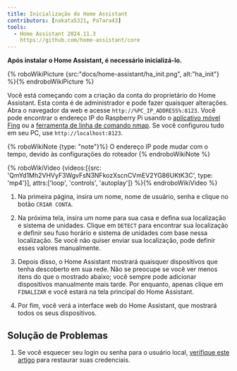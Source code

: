 ```yaml
---
title: Inicialização do Home Assistant
contributors: [nakata5321, PaTara43]
tools:
  - Home Assistant 2024.11.3
    https://github.com/home-assistant/core
---
```


**Após instalar o Home Assistant, é necessário inicializá-lo.**

{% roboWikiPicture {src:"docs/home-assistant/ha_init.png", alt:"ha_init"} %}{% endroboWikiPicture %}

Você está começando com a criação da conta do proprietário do Home Assistant. Esta conta é de administrador e pode fazer quaisquer alterações.
Abra o navegador da web e acesse `http://%PC_IP_ADDRESS%:8123`. Você pode encontrar o endereço IP do Raspberry Pi usando o [aplicativo móvel Fing](https://www.fing.com/products) ou a [ferramenta de linha de comando nmap](https://vitux.com/find-devices-connected-to-your-network-with-nmap/).
Se você configurou tudo em seu PC, use `http://localhost:8123`.

{% roboWikiNote {type: "note"}%} O endereço IP pode mudar com o tempo, devido às configurações do roteador {% endroboWikiNote %}

{% roboWikiVideo {videos:[{src: 'QmYd1Mh2VHVyF3WgvFsN3NFkozXscnCVmEV2YG86UKtK3C', type: 'mp4'}], attrs:['loop', 'controls', 'autoplay']} %}{% endroboWikiVideo %}

1. Na primeira página, insira um nome, nome de usuário, senha e clique no botão `CRIAR CONTA`.

2. Na próxima tela, insira um nome para sua casa e defina sua localização e sistema de unidades. Clique em `DETECT` para encontrar sua localização e definir seu fuso horário e sistema de unidades com base nessa localização. Se você não quiser enviar sua localização, pode definir esses valores manualmente.

3. Depois disso, o Home Assistant mostrará quaisquer dispositivos que tenha descoberto em sua rede. Não se preocupe se você ver menos itens do que o mostrado abaixo; você sempre pode adicionar dispositivos manualmente mais tarde. Por enquanto, apenas clique em `FINALIZAR` e você estará na tela principal do Home Assistant.

4. Por fim, você verá a interface web do Home Assistant, que mostrará todos os seus dispositivos.


## Solução de Problemas

1. Se você esquecer seu login ou senha para o usuário local, [verifique este artigo](https://www.home-assistant.io/docs/locked_out/) para restaurar suas credenciais.
